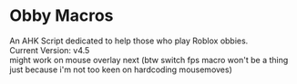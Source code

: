 # Obby Macros  
An AHK Script dedicated to help those who play Roblox obbies.  
Current Version: v4.5  
might work on mouse overlay next (btw switch fps macro won't be a thing just because i'm not too keen on hardcoding mousemoves)
